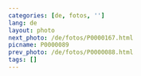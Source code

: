 ```yaml
---
categories: [de, fotos, '']
lang: de
layout: photo
next_photo: /de/fotos/P0000167.html
picname: P0000089
prev_photo: /de/fotos/P0000088.html
tags: []
---
```


